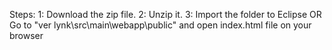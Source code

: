 Steps:
1: Download the zip file.
2: Unzip it.
3: Import the folder to Eclipse
  OR
   Go to "ver lynk\src\main\webapp\public" and open index.html file on your browser
